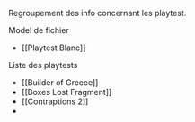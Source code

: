 Regroupement des info concernant les playtest.

Model de fichier
- [[Playtest Blanc]]


Liste des playtests
- [[Builder of Greece]]
- [[Boxes Lost Fragment]]
- [[Contraptions 2]]
- 